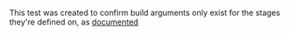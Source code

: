 This test was created to confirm build arguments only exist for the stages they're defined on, as [documented](https://docs.docker.com/build/building/variables/#scoping)